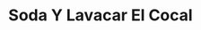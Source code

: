 ---
title: "Soda Y Lavacar El Cocal"
url: /puntarenas/soda-y-lavacar-el-cocal/
shop: Lebensmittel
---